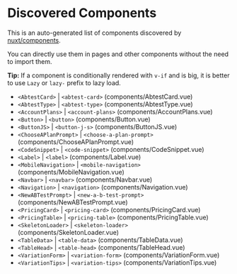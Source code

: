 # Discovered Components

This is an auto-generated list of components discovered by [nuxt/components](https://github.com/nuxt/components).

You can directly use them in pages and other components without the need to import them.

**Tip:** If a component is conditionally rendered with `v-if` and is big, it is better to use `Lazy` or `lazy-` prefix to lazy load.

- `<AbtestCard>` | `<abtest-card>` (components/AbtestCard.vue)
- `<AbtestType>` | `<abtest-type>` (components/AbtestType.vue)
- `<AccountPlans>` | `<account-plans>` (components/AccountPlans.vue)
- `<Button>` | `<button>` (components/Button.vue)
- `<ButtonJS>` | `<button-j-s>` (components/ButtonJS.vue)
- `<ChooseAPlanPrompt>` | `<choose-a-plan-prompt>` (components/ChooseAPlanPrompt.vue)
- `<CodeSnippet>` | `<code-snippet>` (components/CodeSnippet.vue)
- `<Label>` | `<label>` (components/Label.vue)
- `<MobileNavigation>` | `<mobile-navigation>` (components/MobileNavigation.vue)
- `<Navbar>` | `<navbar>` (components/Navbar.vue)
- `<Navigation>` | `<navigation>` (components/Navigation.vue)
- `<NewABTestPrompt>` | `<new-a-b-test-prompt>` (components/NewABTestPrompt.vue)
- `<PricingCard>` | `<pricing-card>` (components/PricingCard.vue)
- `<PricingTable>` | `<pricing-table>` (components/PricingTable.vue)
- `<SkeletonLoader>` | `<skeleton-loader>` (components/SkeletonLoader.vue)
- `<TableData>` | `<table-data>` (components/TableData.vue)
- `<TableHead>` | `<table-head>` (components/TableHead.vue)
- `<VariationForm>` | `<variation-form>` (components/VariationForm.vue)
- `<VariationTips>` | `<variation-tips>` (components/VariationTips.vue)
